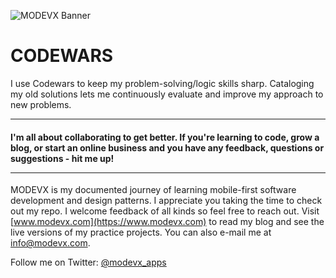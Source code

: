 ![MODEVX Banner](https://user-images.githubusercontent.com/51300954/70197571-4edcdb80-16da-11ea-9e94-6bb4f6ef4675.png)

# CODEWARS
I use Codewars to keep my problem-solving/logic skills sharp.  Cataloging my old solutions lets me continuously evaluate and improve my approach to new problems. <br><hr>

#### I'm all about collaborating to get better.  If you're learning to code, grow a blog, or start an online business and you have any feedback, questions or suggestions - hit me up!<br><hr>

MODEVX is my documented journey of learning mobile-first software development and design patterns.  I appreciate you taking the time to check out my repo.  I welcome feedback of all kinds so feel free to reach out.  Visit [www.modevx.com](https://www.modevx.com) to read my blog and see the live versions of my practice projects.  You can also e-mail me at info@modevx.com.

Follow me on Twitter: [@modevx_apps](https://www.twitter.com/modevx_apps)
